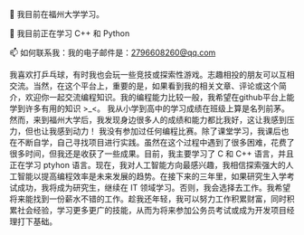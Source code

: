 🔭 我目前在福州大学学习。

🌱 我目前正在学习 C++ 和 Python

📫 如何联系我：我的电子邮件是：2796608260@qq.com

我喜欢打乒乓球，有时我也会玩一些竞技或探索性游戏。志趣相投的朋友可以互相交流。当然，在这个平台上，重要的是，如果看到我的相关文章、评论或这个简介，欢迎你一起交流编程知识。我的编程能力比较一般，我希望在github平台上能学到许多有用的知识 >_<。 我从小学到高中的学习成绩在班级上算是名列前茅。然而，来到福州大学后，我发现身边很多人的成绩和能力都比我好，这让我感到压力，但也让我感到动力！ 我没有参加过任何编程比赛。除了课堂学习，我课后也在不断自学，自己寻找项目进行实践。虽然在这个过程中遇到了很多困难，花费了很多时间，但我还是收获了一些成果。目前，我主要学习了 C 和 C++ 语言，并且正在学习 ptyhon 语言。现在，我对人工智能方向最感兴趣，我相信探索强大的人工智能以提高编程效率是未来发展的趋势。在接下来的三年里，如果研究生入学考试成功，我将成为研究生，继续在 IT 领域学习。否则，我会选择去工作。我希望将来能找到一份薪水不错的工作。趁我还年轻，我可以努力工作积累财富，同时积累社会经验，学习更多更广的技能，从而为将来参加公务员考试或成为开发项目经理打下基础。
